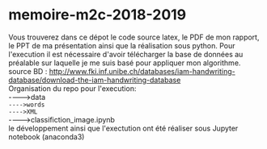 # memoire-m2c-2018-2019
Vous trouverez dans ce dépot le code source latex, le PDF de mon rapport, le PPT de ma présentation ainsi que la réalisation sous python.
Pour l'execution il est nécessaire d'avoir télécharger la base de données au préalable sur laquelle je me suis basé pour appliquer mon algorithme.  
source BD : http://www.fki.inf.unibe.ch/databases/iam-handwriting-database/download-the-iam-handwriting-database  
Organisation du repo pour l'execution:   
   ---->data  
        `---->words`  
        `---->XML`  
   ---->classifiction_image.ipynb  
le développement ainsi que l'exectution ont été réaliser sous Jupyter notebook (anaconda3) 
